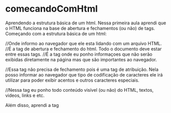 # comecandoComHtml
Aprendendo a estrutura básica de um html.
Nessa primeira aula aprendi que o HTML funciona na base de abertura e fechamentos (ou não) de tags.
Começando com a estrutura básica de um html:
<!DOCTYPE html> //Onde informo ao navegador que ele esta lidando com um arquivo HTML.

<html></html> //É a tag de abertura e fechamento do html. Todo o documento deve estar entre essas tags.

<head></head> //É a tag onde eu ponho informaçoes que não serão exibidas diretamente na página mas que são importantes ao navegador.

<meta/> //Essa tag não precisa de fechamento pois é uma tag de atribuição. Nela posso informar ao navegador que tipo de codificação de caracteres ele irá utilizar para poder exibir acentos e outros caracteres especiais.

<body></body> //Nessa tag eu ponho todo conteúdo visível (ou não) do HTML, textos, videos, links e etc.

Além disso, aprendi a tag <title> onde posso colocar algum conteúdo de caractere na aba do site.

